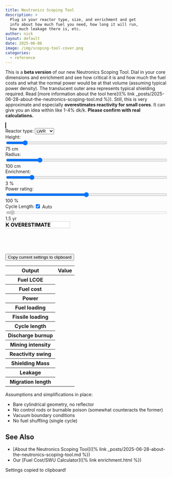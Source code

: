 ```yaml
---
title: Neutronics Scoping Tool
description: >
  Plug in your reactor type, size, and enrichment and get
  info about how much fuel you need, how long it will run,
  how much leakage there is, etc.
author: nick
layout: default
date: 2025-06-06
image: /img/scoping-tool-cover.png
categories:
  - reference
---
```


<style>
  #plotly-container {
    width: 100%;
    max-height: 400px;
  }
  canvas {
    border: 1px solid black;
    width: 100%;
    max-height: 400px;
  }
  #dimensions {
    margin-top: 10px;
    font-size: 16px;
  }
    /* Ensure checkbox and label are on the same line */
  .checkbox-container {
    display: flex;
    align-items: center;
  }
  .slider-container input[type="range"] {
    width: 100%;
    box-sizing: border-box; /* Ensure padding/margins don't affect width */
  }
  #warning-label {
    background-color: white;
    color: black; /* Text color for readability */
    font-weight: bold;
    font-size: 1.0rem;
    border: 1px solid #ccc; /* Optional: subtle border */
    transition: background-color 0.5s ease; /* Smooth color transition */
    max-width: 200px; 
  }
  #warning-subcrit, #warning-high-bu, #warning-imp-bu {
    background-color: rgb(255, 0, 0);
    color: black; /* Text color for readability */
    font-weight: bold;
    font-size: 1.0rem;
    border: 1px solid #ccc; /* Optional: subtle border */
    max-width: 200px; 
    transition: opacity 0.5s ease-in-out;
    opacity: 0;
  }
  #warning-subcrit.visible, #warning-high-bu.visible, #warning-imp-bu.visible{
    opacity: 1;
  }
  #warning-subcrit.hidden, #warning-high-bu.hidden, #warning-imp-bu.hidden {
    display: block;
    opacity: 0;
  }
</style>
<script type="importmap">
  {
    "imports": {
      "three": "https://unpkg.com/three@0.174.0/build/three.module.js",
      "three/addons/": "https://unpkg.com/three@0.174.0/examples/jsm/"
    }
  }
</script>
<script src="/assets/fuel-cycle-cost.js?{{ site.time | date: '%s' }}"></script>
<script type="module" src="{{ '/assets/neutronics-scoping-tool.js' | relative_url }}?{{ site.time | date: '%s' }}"></script>
<script src="https://cdn.plot.ly/plotly-3.0.1.min.js" charset="utf-8"></script>

<div class="row" markdown="1">

This is a **beta version** of our new Neutronics Scoping Tool. Dial in your core
dimensions and enrichment and see how critical it is and how much the fuel costs
and what the normal power would be at that volume (assuming typical power
density). The translucent outer area represents typical shielding required. Read
[more information about the tool here]({% link
_posts/2025-06-28-about-the-neutronics-scoping-tool.md %}). Still, this is very
approximate and especially **overestimates reactivity for small cores**. It can
give you an idea within like 1-4% dk/k. **Please confirm with real
calculations.**

</div>

<div class="row">
  <div class="col-md-6">
    <canvas id="canvas"></canvas>
    <div class="slider-container">
      <label for="reactorType">Reactor type: </label>
      <select id="reactorType" name="reactor_type">
        <option value="LWR">LWR</option>
        <option value="HTGR">HTGR</option>
        <option value="SFR">SFR</option>
    </select>
    </div>
    <div class="row">
      <div class="col-sm-2 col-md-4">
        <label for="heightSlider">Height: </label>
      </div>
      <div class="col-6 slider-container">
        <input type="range" id="heightSlider" min="0" max="700" value="75">
      </div>
      <div class="col" id="heightVal">75 cm</div>
    </div>
    <div class="row">
      <div class="col-sm-2 col-md-4"> <label for="radiusSlider">Radius:</label> </div>
      <div class="col-6 slider-container">
        <input type="range" id="radiusSlider" min="0" max="500" value="100">
      </div>
      <div class="col" id="radiusVal">100 cm</div>
    </div>
    <div class="row">
      <div class="col-sm-2 col-md-4">
        <label for="enrichSlider">Enrichment: </label>
        </div>
      <div class="col-6 slider-container">
        <input type="range" id="enrichSlider" min="0" max="20" step="0.5" value="3">
      </div>
      <div class="col" id="enrichVal">3 %</div>
    </div>
    <div class="row">
      <div class="col-sm-2 col-md-4"> <label for="powerSlider">Power rating: </label> </div>
      <div class="col-6 slider-container">
        <input type="range" id="powerSlider" min="1" max="200" step="1" value="100">
      </div>
      <div class="col" id="powerVal">100 %</div>
    </div>
    <div class="row">
      <div class="col-4 checkbox-container">
        <label for="cycleSlider">Cycle Length: </label>
        <div class="px-2">
          <input type="checkbox" id="cycleAuto" value="1" checked>
          <label for="cycleAuto">Auto</label>
        </div>
      </div>
      <div class="col-6 slider-container">
        <input type="range" id="cycleSlider" min="0" max="60" step="0.25" value="1.5" disabled>
      </div>
      <div class="col">
        <span id=cycleVal>1.5 yr</span>
      </div>
    </div>
    <div id="warning-label" class="text-center p-0">K OVERESTIMATE</div>
    <div id="warning-subcrit" class="text-center p-0 hidden">SUBCRITICAL</div>
    <div id="warning-high-bu" class="text-center p-0 hidden" >HIGH BURNUP</div>
    <div id="warning-imp-bu" class="text-center p-0 hidden">IMPOSSIBLE BURNUP</div>
    <p class="text-center">
      <button id="save" class="btn btn-primary">
        <i class="fa fa-clipboard fa-lg"></i> Copy current settings to
        clipboard
      </button>
    </p>

  </div>
  <div class="col-md-6">
    <div id="plotly-container"></div>
    <div id="output">
      <table class="table">
        <thead>
          <tr>
            <th scope="col">Output</th>
            <th scope="col">Value</th>
          </tr>
        </thead>
        <tbody>
          <tr>
            <th scope="row">Fuel LCOE</th>
            <td id="outLCOE" class="text-primary"></td>   
          </tr>
          <tr>
            <th scope="row">Fuel cost</th>
            <td id="outCost"></td>   
          </tr>
          <tr>
            <th scope="row">Power</th>
            <td id="outPower"></td>   
          </tr>
          <tr>
            <th scope="row">Fuel loading</th>
            <td id="outFuel"></td>   
          </tr>
          <tr>
            <th scope="row">Fissile loading</th>
            <td id="outFissile"></td>   
          </tr>
          <tr>
            <th scope="row">Cycle length</th>
            <td id="outTime"></td>
          </tr>
          <tr>
            <th scope="row">Discharge burnup</th>
            <td id="outBu"></td>
          </tr>
          <tr>
            <th scope="row">Mining intensity</th>
            <td id="outMining"></td>
          </tr>
          <tr>
            <th scope="row">Reactivity swing</th>
            <td id="outSwing"></td>
          </tr>
          <tr>
            <th scope="row">Shielding Mass</th>
            <td id="outShield"></td>
          </tr>
          <tr>
            <th scope="row">Leakage</th>
            <td id="outLeakage"></td>
          </tr>
          <tr>
            <th scope="row">Migration length</th>
            <td id="outMigration"></td>
          </tr>
        </tbody>
      </table>
    </div>
  </div>
</div>

<div class="row" markdown="1">

Assumptions and simplifications in place:

- Bare cylindrical geometry, no reflector
- No control rods or burnable poison (somewhat counteracts the former)
- Vacuum boundary conditions
- No fuel shuffling (single cycle)

## See Also

- [About the Neutronics Scoping Tool]({% link _posts/2025-06-28-about-the-neutronics-scoping-tool.md %})
- Our [Fuel Cost/SWU Calculator]({% link enrichment.html %})

<!-- Modal -->
<div class="modal fade" id="copySuccessModal" tabindex="-1" aria-hidden="true">
  <div class="modal-dialog modal-sm modal-dialog-centered">
    <div class="modal-content">
      <div class="modal-body text-center">
        <i class="bi bi-check-circle-fill text-success me-2"></i>
        Settings copied to clipboard!
      </div>
    </div>
  </div>
</div>

</div>
